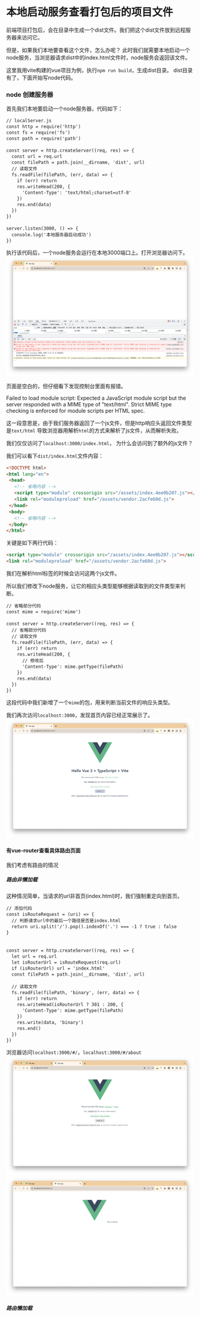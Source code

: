 # 本地启动服务查看打包后的项目文件

前端项目打包后，会在目录中生成一个dist文件。我们把这个dist文件放到远程服务器来访问它。

但是，如果我们本地要查看这个文件，怎么办呢？
此时我们就需要本地启动一个node服务，当浏览器请求dist中的index.html文件时，node服务会返回该文件。

这里我用vite构建的vue项目为例，执行`npm run build`，生成dist目录。
dist目录有了，下面开始写node代码。

### node 创建服务器

首先我们本地要启动一个node服务器，代码如下：

```node
// localServer.js
const http = require('http')
const fs = require('fs')
const path = require('path')

const server = http.createServer((req, res) => {
  const url = req.url
  const filePath = path.join(__dirname, 'dist', url)
  // 读取文件
  fs.readFile(filePath, (err, data) => {
    if (err) return
    res.writeHead(200, {
      'Content-Type': 'text/html;charset=utf-8'
    })
    res.end(data)
  })
})

server.listen(3000, () => {
  console.log('本地服务器启动成功')
})
```

执行该代码后，一个node服务会运行在本地3000端口上。打开浏览器访问下。
![localhost:3000/index.html](./asset/error-res-type.png)

页面是空白的，但仔细看下发现控制台里面有报错。

 Failed to load module script: Expected a JavaScript module script but the server responded with a MIME type of "text/html". Strict MIME type checking is enforced for module scripts per HTML spec.

 这一段意思是，由于我们服务器返回了一个js文件，但是http响应头返回文件类型是`text/html` 导致浏览器用解析`html`的方式来解析了js文件，从而解析失败。

 我们仅仅访问了`localhost:3000/index.html`， 为什么会访问到了额外的js文件？

 我们可以看下`dist/index.html`文件内容：
 ```html
<!DOCTYPE html>
<html lang="en">
  <head>
    <!-- 省略内容 -->
    <script type="module" crossorigin src="/assets/index.4ee0b207.js"></script>
    <link rel="modulepreload" href="/assets/vendor.2acfe60d.js">
  </head>
  <body>
    <!-- 省略内容 -->
  </body>
</html>
 ```

关键是如下两行代码：
```html
<script type="module" crossorigin src="/assets/index.4ee0b207.js"></script>
<link rel="modulepreload" href="/assets/vendor.2acfe60d.js">
```
我们在解析html标签的时候会访问这两个js文件。

所以我们修改下node服务，让它的相应头类型能够根据读取到的文件类型来判断。

```node
// 省略部分代码
const mime = require('mime')

const server = http.createServer((req, res) => {
  // 省略部分代码
  // 读取文件
  fs.readFile(filePath, (err, data) => {
    if (err) return
    res.writeHead(200, {
      // 修改后
      'Content-Type': mime.getType(filePath)
    })
    res.end(data)
  })
})

```

这段代码中我们新增了一个`mime`的包，用来判断当前文件的响应头类型。

我们再次访问`localhost:3000`，发现首页内容已经正常展示了。
![localhost:3000](./asset/spa-without-router.png)

#### 有vue-router查看具体路由页面

我们考虑有路由的情况
##### 路由非懒加载

这种情况简单，当请求的url非首页(index.html)时，我们强制重定向到首页。
```node
// 添加代码
const isRouteRequest = (uri) => {
  // 判断请求url中的最后一个路径是否是index.html
  return uri.split('/').pop().indexOf('.') === -1 ? true : false
}


const server = http.createServer((req, res) => {
  let url = req.url
  let isRouterUrl = isRouteRequest(req.url)
  if (isRouterUrl) url = 'index.html'
  const filePath = path.join(__dirname, 'dist', url)

  // 读取文件
  fs.readFile(filePath, 'binary', (err, data) => {
    if (err) return
    res.writeHead(isRouterUrl ? 301 : 200, {
      'Content-Type': mime.getType(filePath)
    })
    res.write(data, 'binary')
    res.end()
  })
})
```

浏览器访问`localhost:3000/#/`，`localhost:3000/#/about`
![localhost:3000/#/](./asset/router-index.png)
![localhost:3000/#/about](./asset/router-about.png)




##### 路由懒加载